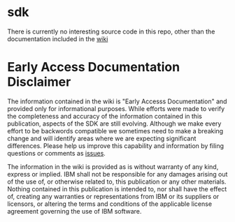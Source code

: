 # sdk

There is currently no interesting source code in this repo, other than the documentation included in the [wiki](https://github.com/open-toolchain/sdk/wiki)

# Early Access Documentation Disclaimer

The information contained in the wiki is "Early Accesss Documentation" and provided only for informational purposes. While efforts were made to verify the completeness and accuracy of the information contained in this publication, aspects of the SDK are still evolving. Although we make every effort to be backwords compatible we sometimes need to make a breaking change and will identify areas where we are expecting significant differences. Please help us improve this capability and information by filing questions or comments as [issues](https://github.com/open-toolchain/sdk/issues).


The information in the wiki is provided as is without warranty of any kind, express or implied. IBM shall not be responsible for any damages arising out of the use of, or otherwise related to, this publication or any other materials. Nothing contained in this publication is intended to, nor shall have the effect of, creating any warranties or representations from IBM or its suppliers or licensors, or altering the terms and conditions of the applicable license agreement governing the use of IBM software.

